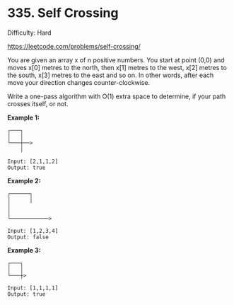 # 335. Self Crossing

Difficulty: Hard

https://leetcode.com/problems/self-crossing/

You are given an array x of n positive numbers. You start at point (0,0) and moves x[0] metres to the north, then x[1] metres to the west, x[2] metres to the south, x[3] metres to the east and so on. In other words, after each move your direction changes counter-clockwise.

Write a one-pass algorithm with O(1) extra space to determine, if your path crosses itself, or not.

**Example 1:**
```
┌───┐
│   │
└───┼──>
    │

Input: [2,1,1,2]
Output: true
```

**Example 2:**
```
┌──────┐
│      │
│
│
└────────────>

Input: [1,2,3,4]
Output: false 
```

**Example 3:**
```
┌───┐
│   │
└───┼>

Input: [1,1,1,1]
Output: true 
```
